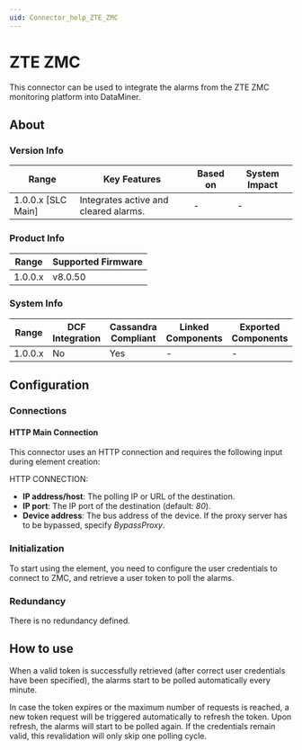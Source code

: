 ```yaml
---
uid: Connector_help_ZTE_ZMC
---
```


# ZTE ZMC

This connector can be used to integrate the alarms from the ZTE ZMC monitoring platform into DataMiner.

## About

### Version Info

| Range                | Key Features                          | Based on     | System Impact     |
|----------------------|---------------------------------------|--------------|-------------------|
| 1.0.0.x [SLC Main]   | Integrates active and cleared alarms. | -            | -                 |

### Product Info

| Range     | Supported Firmware     |
|-----------|------------------------|
| 1.0.0.x   | v8.0.50                |

### System Info

| Range     | DCF Integration     | Cassandra Compliant     | Linked Components     | Exported Components     |
|-----------|---------------------|-------------------------|-----------------------|-------------------------|
| 1.0.0.x   | No                  | Yes                     | -                     | -                       |

## Configuration

### Connections

#### HTTP Main Connection

This connector uses an HTTP connection and requires the following input during element creation:

HTTP CONNECTION:

- **IP address/host**: The polling IP or URL of the destination.
- **IP port**: The IP port of the destination (default: *80*).
- **Device address**: The bus address of the device. If the proxy server has to be bypassed, specify *BypassProxy*.

### Initialization

To start using the element, you need to configure the user credentials to connect to ZMC, and retrieve a user token to poll the alarms.

### Redundancy

There is no redundancy defined.

## How to use

When a valid token is successfully retrieved (after correct user credentials have been specified), the alarms start to be polled automatically every minute.

In case the token expires or the maximum number of requests is reached, a new token request will be triggered automatically to refresh the token. Upon refresh, the alarms will start to be polled again. If the credentials remain valid, this revalidation will only skip one polling cycle.
